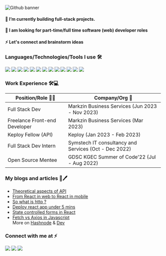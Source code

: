  <!-- ![png_20220906_120237_0000](https://user-images.githubusercontent.com/95040233/189095305-74a033b7-07ed-4af3-ab7f-399cc5afd091.png)-->
 ![Github banner](https://user-images.githubusercontent.com/95040233/197403743-003761ad-04db-4099-bea3-320c4d0524d7.png)

<!--<p align="center"><img src="https://readme-typing-svg.herokuapp.com?font=Lobster&size=30&duration=6000&color=9D38EE&background=7FFCFF00&center=true&height=69&lines=Welcome+to+my+github+profile!;I+am+a+web2.0+developer;I+am+pursuing+Btech+in+CSE;I+am+currently+learning+to+solve+problems"/></p> -->

<h4>🌱 I’m currently building full-stack projects.</h4>
<h4>👯 I am looking for part-time/full time software (web) developer roles</h4>
<h4>⚡ Let's connect and brainstorm ideas </h4>

<h3 align="left"> Languages/Technologies/Tools I use 🛠</h3>
<p align="left"> <img src="https://img.shields.io/badge/HTML5-E34F26?style=for-the-badge&logo=html5&logoColor=white"> <img src="https://img.shields.io/badge/CSS3-1572B6?style=for-the-badge&logo=css3&logoColor=white"> <img src="https://img.shields.io/badge/JavaScript-323330?style=for-the-badge&logo=javascript&logoColor=F7DF1E"> <img src="https://img.shields.io/badge/Sass-CC6699?style=for-the-badge&logo=sass&logoColor=white"> <img src="https://img.shields.io/badge/React-20232A?style=for-the-badge&logo=react&logoColor=61DAFB"/> <img src="https://img.shields.io/badge/Node.js-339933?style=for-the-badge&logo=nodedotjs&logoColor=white"/> <img src="https://img.shields.io/badge/Express.js-000000?style=for-the-badge&logo=express&logoColor=white"/> <img src="https://img.shields.io/badge/MongoDB-4EA94B?style=for-the-badge&logo=mongodb&logoColor=white"/> <img src="https://img.shields.io/badge/GitHub%20Pages-222222?style=for-the-badge&logo=GitHub%20Pages&logoColor=white"/> <img src="https://img.shields.io/badge/C-00599C?style=for-the-badge&logo=c&logoColor=white"> <img src="https://img.shields.io/badge/Java-ED8B00?style=for-the-badge&logo=java&logoColor=white"> <img src="https://img.shields.io/badge/GitHub-100000?style=for-the-badge&logo=github&logoColor=white"> <img src="https://img.shields.io/badge/GIT-E44C30?style=for-the-badge&logo=git&logoColor=white">

<h3>Work Experience 🛠💻</h3>

| Position/Role 👨‍💻 |   Company/Org 🏢 |
----------------|-----------------------
| Full Stack Dev | Markzin Business Services (Jun 2023 - Nov 2023) |
| Freelance Front-end Developer | Markzin Business Services (Mar 2023)| 
| Keploy Fellow (API)  |   Keploy (Jan 2023 - Feb 2023)  |
| Full Stack Dev Intern |  Symstech IT consultancy and Services (Oct - Dec 2022) |
| Open Source Mentee | GDSC KGEC Summer of Code'22 (Jul - Aug 2022) |


 <h3>My blogs and articles 📄🖊</h3>
 
 - <a href="https://roy-blogs.hashnode.dev/theoretical-aspects-of-api" target ="_blank"> Theoretical aspects of API </a>
 - <a href="https://roy-blogs.hashnode.dev/from-react-in-web-to-react-in-mobile" target="_blank"> From React in web to React in mobile </a>
 - <a href="https://dev.to/suman373_30/so-what-is-http--4kb4" target="_blank"> So what is http ?</a>
 - <a href="https://dev.to/suman373_30/deploy-your-static-react-app-under-5mins-4oij" target="_blank"> Deploy react app under 5 mins</a>
 - <a href="https://dev.to/suman373_30/controlled-form-in-react-js-2blg" target="_blank"> State controlled forms in React </a>
 - <a href="https://dev.to/suman373_30/fetch-vs-axios-in-javascript-4oj0" target="_blank"> Fetch vs Axios in Javascript </a> <br/>
 More on
 [Hashnode](https://roy-blogs.hashnode.dev) & [Dev](https://dev.to/suman373)

<!-- Social media-->
<h3 align="left">Connect with me at ⚡</h3>
<p align="left">
<a href="https://codepen.io/suman373" target="_blank"><img src="https://img.shields.io/badge/Codepen-000000?style=for-the-badge&logo=codepen&logoColor=white"/></a>
<a href="https://www.linkedin.com/in/sumanroy369" target="_blank"><img src="https://img.shields.io/badge/LinkedIn-0077B5?style=for-the-badge&logo=linkedin&logoColor=white"/></a> 
<a href="https://github.com/Suman373" target="_blank"><img src="https://img.shields.io/badge/GitHub-100000?style=for-the-badge&logo=github&logoColor=white"/></a>
</p>
<!-- <details align="left">
   <summary><h3>GitHub stats 🚀</h3></summary>
   
   ![Suman's GitHub stats](https://github-readme-stats.vercel.app/api?username=suman373&show_icons=true&theme=merko) </br>
   [![Top Langs](https://github-readme-stats.vercel.app/api/top-langs/?username=suman373&layout=compact&theme=merko&langs_count=10)](https://github.com/anuraghazra/github-readme-stats)
   
  <img align="center" src="https://github-profile-trophy.vercel.app/?username=Suman373&theme=juicyfresh">

 </details> -->
 
 
 


